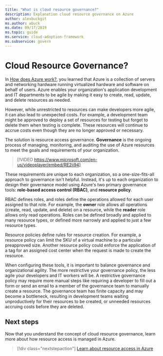 ```yaml
---
title: "What is cloud resource governance?"
description: Explanation cloud resource governance on Azure
author: alexbuckgit
ms.author: abuck
ms.date: 09/17/2019
ms.topic: guide
ms.service: cloud-adoption-framework
ms.subservice: govern
---
```


<!-- markdownlint-disable MD026 -->

# Cloud Resource Governance?

In [How does Azure work?](../../getting-started/what-is-azure.md), you learned that Azure is a collection of servers and networking hardware running virtualized hardware and software on behalf of users. Azure enables your organization's application development and IT departments to be agile by making it easy to create, read, update, and delete resources as needed.

However, while unrestricted to resources can make developers more agile, it can also lead to unexpected costs. For example, a development team might be approved to deploy a set of resources for testing but forget to delete them when testing is complete. These resources will continue to accrue costs even though they are no longer approved or necessary.

The solution is resource access governance. **Governance** is the ongoing process of managing, monitoring, and auditing the use of Azure resources to meet the goals and requirements of your organization.

<!-- markdownlint-disable MD034 -->

> [!VIDEO https://www.microsoft.com/en-us/videoplayer/embed/RE2ii94]

<!-- markdownlint-enable MD034 -->

These requirements are unique to each organization, so a one-size-fits-all approach to governance isn't helpful. Instead, it's up to each organization to design their governance model using Azure's two primary governance tools: **role-based access control (RBAC)**, and **resource policy**.

RBAC defines roles, and roles define the operations allowed for each user assigned to that role. For example, the **owner** role allows all operations (create, read, update, and delete) on a resource, while the **reader** role allows only read operations. Roles can be defined broadly and applied to many resource types, or defined more narrowly and applied to just a few resource types.

Resource policies define rules for resource creation. For example, a resource policy can limit the SKU of a virtual machine to a particular preapproved size. Another resource policy could enforce the application of a tag for an assigned cost center when the request is made to create the resource.

When configuring these tools, it is important to balance governance and organizational agility. The more restrictive your governance policy, the less agile your developers and IT workers will be. A restrictive governance policy may require more manual steps like requiring a developer to fill out a form or send an email to a member of the governance team to manually create a resource. The governance team has finite capacity and may become a bottleneck, resulting in development teams waiting unproductively for their resources to be created, or unneeded resources accruing costs before they are deleted.

## Next steps

Now that you understand the concept of cloud resource governance, learn more about how resource access is managed in Azure.

> [!div class="nextstepaction"]
> [Learn about resource access in Azure](./resource-access-management.md)
